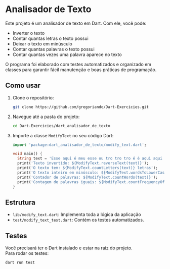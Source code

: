 # Analisador de Texto

Este projeto é um analisador de texto em Dart. Com ele, você pode:

- Inverter o texto
- Contar quantas letras o texto possui
- Deixar o texto em minúsculo
- Contar quantas palavras o texto possui
- Contar quantas vezes uma palavra aparece no texto

O programa foi elaborado com testes automatizados e organizado em classes para garantir fácil manutenção e boas práticas de programação.

## Como usar

1. Clone o repositório:
    ```sh
    git clone https://github.com/gregoriando/Dart-Exercicies.git
    ```
2. Navegue até a pasta do projeto:
    ```sh
    cd Dart-Exercicies/dart_analisador_de_texto
    ```
3. Importe a classe `ModifyText` no seu código Dart:
    ```dart
    import 'package:dart_analisador_de_texto/modify_text.dart';

    void main() {
      String text = 'Esse aqui é meu esse ou tro tro tro é é aqui aqui aqui';
      print('Texto invertido: ${ModifyText.reverseText(text)}');
      print('O texto tem: ${ModifyText.countLetters(text)} letras');
      print('O texto inteiro em minúsculo: ${ModifyText.wordsToLowerCase(text)}');
      print('Contador de palavras: ${ModifyText.countWords(text)}');
      print('Contagem de palavras iguais: ${ModifyText.countFrequencyOfWords(text)}');
    }
    ```

## Estrutura

- `lib/modify_text.dart`: Implementa toda a lógica da aplicação
- `test/modify_text_test.dart`: Contém os testes automatizados.

## Testes

Você precisará ter o Dart instalado e estar na raiz do projeto.  
Para rodar os testes:

```sh
dart run test
```